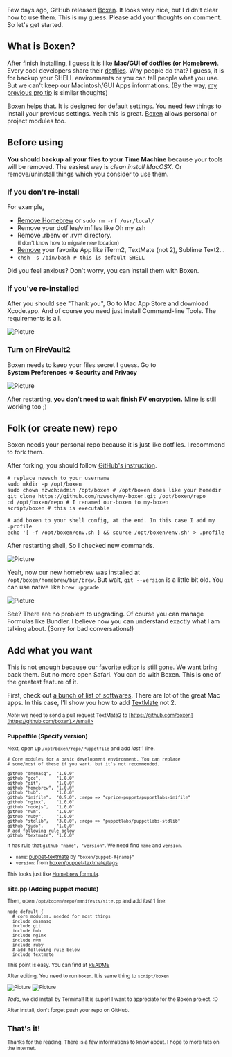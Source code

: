 Few days ago, GitHub released [Boxen]. It looks very nice, but I didn't clear how to use them. This is my guess. Please add your thoughts on comment. So let's get started.

## What is Boxen?

After finish installing, I guess it is like **Mac/GUI of dotfiles (or Homebrew)**. Every cool developers share their [dotfiles](https://github.com/search?q=dotfiles&ref=commandbar). Why people do that? I guess, it is for backup your SHELL environments or you can tell people what you use. But we can't keep our Macintosh/GUI Apps informations. (By the way, [my previous pro tip](https://coderwall.com/p/olem2w) is similar thoughts)

[Boxen] helps that. It is designed for default settings. You need few things to install your previous settings. Yeah this is great. [Boxen] allows personal or project modules too.

## Before using

**You should backup all your files to your Time Machine** because your tools will be removed. The easiest way is *clean install MacOSX*. Or remove/uninstall things which you consider to use them.

### If you don't re-install

For example,

* [Remove Homebrew](https://gist.github.com/mxcl/1173223) or `sudo rm -rf /usr/local/`
* Remove your dotfiles/vimfiles like Oh my zsh
* Remove .rbenv or .rvm directory. <br /><small>(I don't know how to migrate new location)</small>
* [Remove](http://www.freemacsoft.net/appcleaner/) your favorite App like iTerm2, TextMate (not 2), Sublime Text2...
* `chsh -s /bin/bash # this is default SHELL`

Did you feel anxious? Don't worry, you can install them with Boxen.

### If you've re-installed

After you should see "Thank you", Go to Mac App Store and download Xcode.app. And of course you need just install Command-line Tools. The requirements is all.

![Picture](https://coderwall-assets-0.s3.amazonaws.com/uploads/picture/file/1285/Downloads.png)

### Turn on FireVault2

Boxen needs to keep your files secret I guess. Go to<br /> **System Preferences => Security and Privacy**

![Picture](https://coderwall-assets-0.s3.amazonaws.com/uploads/picture/file/1284/privacy.png)

After restarting, **you don't need to wait finish FV encryption.** Mine is still working too ;)

[Boxen]: https://github.com/blog/1345-introducing-boxen


## Folk (or create new) repo

Boxen needs your personal repo because it is just like dotfiles. I recommend to fork them.

After forking, you should follow [GitHub's instruction](https://github.com/nzwsch/my-boxen#getting-your-users-started-after-your-fork-exists).

    # replace nzwsch to your username
    sudo mkdir -p /opt/boxen
    sudo chown nzwch:admin /opt/boxen # /opt/boxen does like your homedir
    git clone https://github.com/nzwsch/my-boxen.git /opt/boxen/repo
    cd /opt/boxen/repo # I renamed our-boxen to my-boxen
    script/boxen # this is executable

    # add boxen to your shell config, at the end. In this case I add my .profile
    echo '[ -f /opt/boxen/env.sh ] && source /opt/boxen/env.sh' > .profile

After restarting shell, So I checked new commands.

![Picture](https://coderwall-assets-0.s3.amazonaws.com/uploads/picture/file/1286/1._bash.png)

Yeah, now our new homebrew was installed at `/opt/boxen/homebrew/bin/brew`. But wait, `git --version` is a little bit old. You can use native like `brew upgrade`

![Picture](https://coderwall-assets-0.s3.amazonaws.com/uploads/picture/file/1287/1._bash2.png)

See? There are no problem to upgrading. Of course you can manage Formulas like Bundler. I believe now you can understand exactly what I am talking about. (Sorry for bad conversations!)

## Add what you want

This is not enough because our favorite editor is still gone. We want bring back them. But no more open Safari. You can do with Boxen. This is one of the greatest feature of it.

First, check out [a bunch of list of softwares](https://github.com/boxen). There are lot of the great Mac apps. In this case, I'll show you how to add [TextMate](http://macromates.com) not 2.

<small>*Note:* we need to send a pull request TextMate2 to [https://github.com/boxen](https://github.com/boxen).</small>

### Puppetfile (Specify version)

Next, open up `/opt/boxen/repo/Puppetfile` and add *last* 1 line.

    # Core modules for a basic development environment. You can replace
    # some/most of these if you want, but it's not recommended.

    github "dnsmasq",  "1.0.0"
    github "gcc",      "1.0.0"
    github "git",      "1.0.0"
    github "homebrew", "1.0.0"
    github "hub",      "1.0.0"
    github "inifile",  "0.9.0", :repo => "cprice-puppet/puppetlabs-inifile"
    github "nginx",    "1.0.0"
    github "nodejs",   "1.0.0"
    github "nvm",      "1.0.0"
    github "ruby",     "1.0.0"
    github "stdlib",   "3.0.0", :repo => "puppetlabs/puppetlabs-stdlib"
    github "sudo",     "1.0.0"
    # add following rule below
    github "textmate", "1.0.0"

It has rule that `github "name", "version"`. We need find `name` and `version`.

- `name`:  [puppet-textmate](https://github.com/boxen/puppet-textmate) by `"boxen/puppet-#{name}"`
- `version`:  from [boxen/puppet-textmate/tags](https://github.com/boxen/puppet-textmate/tags)

This looks just like [Homebrew formula](https://github.com/mxcl/homebrew/wiki/Formula-Cookbook).

### site.pp (Adding puppet module)

Then, open `/opt/boxen/repo/manifests/site.pp` and add *last* 1 line.

    node default {
      # core modules, needed for most things
      include dnsmasq
      include git
      include hub
      include nginx
      include nvm
      include ruby
      # add following rule below
      include textmate

This point is easy. You can find at [README](https://github.com/boxen/puppet-textmate#usage)

After editing, You need to run `boxen`. It is same thing to `script/boxen`

![Picture](https://coderwall-assets-0.s3.amazonaws.com/uploads/picture/file/1288/1._bash_3.png)
![Picture](https://coderwall-assets-0.s3.amazonaws.com/uploads/picture/file/1289/Untitled.png)

*Tada*, we did install by Terminal! It is super! I want to appreciate for the Boxen project. :D

After install, don't forget push your repo on GitHub.

## That's it!

Thanks for the reading. There is a few informations to know about. I hope to more tuts on the internet.
